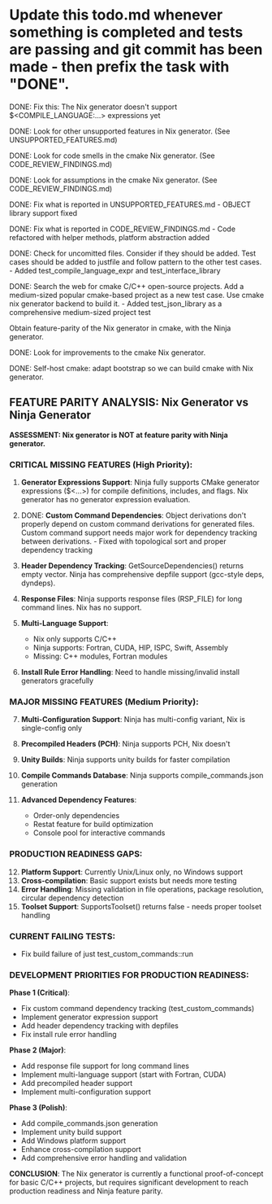# Update this todo.md whenever something is completed and tests are passing and git commit has been made - then prefix the task with "DONE".

DONE: Fix this: The Nix generator doesn't support $<COMPILE_LANGUAGE:...> expressions yet

DONE: Look for other unsupported features in Nix generator. (See UNSUPPORTED_FEATURES.md)

DONE: Look for code smells in the cmake Nix generator. (See CODE_REVIEW_FINDINGS.md)

DONE: Look for assumptions in the cmake Nix generator. (See CODE_REVIEW_FINDINGS.md)

DONE: Fix what is reported in UNSUPPORTED_FEATURES.md - OBJECT library support fixed

DONE: Fix what is reported in CODE_REVIEW_FINDINGS.md - Code refactored with helper methods, platform abstraction added

DONE: Check for uncomitted files. Consider if they should be added. Test cases should be added to justfile and follow pattern to the other test cases. - Added test_compile_language_expr and test_interface_library

DONE: Search the web for cmake C/C++ open-source projects. Add a medium-sized popular cmake-based project as a new test case. Use cmake nix generator backend to build it. - Added test_json_library as a comprehensive medium-sized project test

Obtain feature-parity of the Nix generator in cmake, with the Ninja generator.

DONE: Look for improvements to the cmake Nix generator.

DONE: Self-host cmake: adapt bootstrap so we can build cmake with Nix generator.

## FEATURE PARITY ANALYSIS: Nix Generator vs Ninja Generator

**ASSESSMENT: Nix generator is NOT at feature parity with Ninja generator.**

### CRITICAL MISSING FEATURES (High Priority):

1. **Generator Expressions Support**: Ninja fully supports CMake generator expressions ($<...>) for compile definitions, includes, and flags. Nix generator has no generator expression evaluation.

2. DONE: **Custom Command Dependencies**: Object derivations don't properly depend on custom command derivations for generated files. Custom command support needs major work for dependency tracking between derivations. - Fixed with topological sort and proper dependency tracking

3. **Header Dependency Tracking**: GetSourceDependencies() returns empty vector. Ninja has comprehensive depfile support (gcc-style deps, dyndeps).

4. **Response Files**: Ninja supports response files (RSP_FILE) for long command lines. Nix has no support.

5. **Multi-Language Support**: 
   - Nix only supports C/C++
   - Ninja supports: Fortran, CUDA, HIP, ISPC, Swift, Assembly
   - Missing: C++ modules, Fortran modules

6. **Install Rule Error Handling**: Need to handle missing/invalid install generators gracefully

### MAJOR MISSING FEATURES (Medium Priority):

7. **Multi-Configuration Support**: Ninja has multi-config variant, Nix is single-config only

8. **Precompiled Headers (PCH)**: Ninja supports PCH, Nix doesn't

9. **Unity Builds**: Ninja supports unity builds for faster compilation

10. **Compile Commands Database**: Ninja supports compile_commands.json generation

11. **Advanced Dependency Features**: 
    - Order-only dependencies
    - Restat feature for build optimization
    - Console pool for interactive commands

### PRODUCTION READINESS GAPS:

12. **Platform Support**: Currently Unix/Linux only, no Windows support
13. **Cross-compilation**: Basic support exists but needs more testing
14. **Error Handling**: Missing validation in file operations, package resolution, circular dependency detection
15. **Toolset Support**: SupportsToolset() returns false - needs proper toolset handling

### CURRENT FAILING TESTS:
- Fix build failure of just test_custom_commands::run

### DEVELOPMENT PRIORITIES FOR PRODUCTION READINESS:

**Phase 1 (Critical)**:
- Fix custom command dependency tracking (test_custom_commands)
- Implement generator expression support
- Add header dependency tracking with depfiles
- Fix install rule error handling

**Phase 2 (Major)**:
- Add response file support for long command lines
- Implement multi-language support (start with Fortran, CUDA)
- Add precompiled header support
- Implement multi-configuration support

**Phase 3 (Polish)**:
- Add compile_commands.json generation
- Implement unity build support
- Add Windows platform support
- Enhance cross-compilation support
- Add comprehensive error handling and validation

**CONCLUSION**: The Nix generator is currently a functional proof-of-concept for basic C/C++ projects, but requires significant development to reach production readiness and Ninja feature parity.

